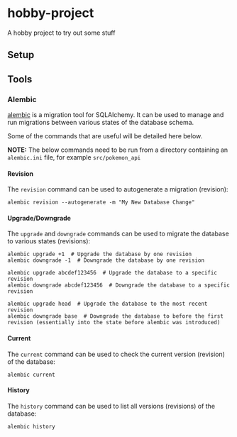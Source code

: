 # hobby-project
A hobby project to try out some stuff

## Setup

## Tools

### Alembic

[alembic](https://alembic.sqlalchemy.org/en/latest/index.html) is a migration tool for SQLAlchemy.
It can be used to manage and run migrations between various states of the database schema.

Some of the commands that are useful will be detailed here below.

**NOTE:**
The below commands need to be run from a directory containing an `alembic.ini` file, for example `src/pokemon_api`

#### Revision

The `revision` command can be used to autogenerate a migration (revision):

```shell
alembic revision --autogenerate -m "My New Database Change"
```

#### Upgrade/Downgrade

The `upgrade` and `downgrade` commands can be used to migrate the database to various states (revisions):

```shell
alembic upgrade +1  # Upgrade the database by one revision
alembic downgrade -1  # Downgrade the database by one revision

alembic upgrade abcdef123456  # Upgrade the database to a specific revision
alembic downgrade abcdef123456  # Downgrade the database to a specific revision

alembic upgrade head  # Upgrade the database to the most recent revision
alembic downgrade base  # Downgrade the database to before the first revision (essentially into the state before alembic was introduced) 
```

#### Current

The `current` command can be used to check the current version (revision) of the database:

```shell
alembic current
```


#### History

The `history` command can be used to list all versions (revisions) of the database:

```shell
alembic history
```
